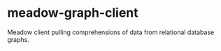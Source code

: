 # meadow-graph-client
Meadow client pulling comprehensions of data from relational database graphs.
